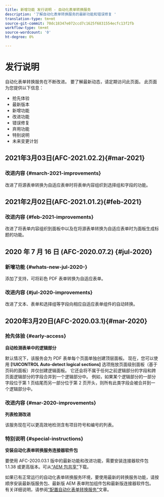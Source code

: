 ```yaml
---
title: 新增功能 发行说明 - 自动化表单转换服务
description: '了解自动化表单转换服务的最新功能和错误修复 '
translation-type: tm+mt
source-git-commit: 70dc18347e072ccd7c1625f6831554ecfc13f2fb
workflow-type: tm+mt
source-wordcount: '0'
ht-degree: 0%

---
```



# 发行说明

自动化表单转换服务在不断改进。 要了解最新动态，请定期访问此页面。 此页面为您提供以下信息：

* 抢先体验
* 最新版本
* 新增功能
* 改进功能
* 错误修复
* 弃用功能
* 特别说明
* 未来变更计划

## 2021年3月03日(AFC-2021.02.2){#mar-2021}

### 改进内容 {#march-2021-improvements}

改进了将源表单转换为自适应表单时将表单内容组织到选择组和字段的功能。

## 2021年2月02日(AFC-2021.01.2){#feb-2021}

### 改进内容 {#feb-2021-improvements}

改进了将表单内容组织到面板中以及在将源表单转换为自适应表单时为面板生成标题的功能。

## 2020 年 7 月 16 日 (AFC-2020.07.2) {#jul-2020}

### 新增功能 {#whats-new-jul-2020-}

添加了支持，可将彩色 PDF 表单转换为自适应表单。

### 改进内容 {#jul-2020-improvements}

改进了文本、表单和选择组等字段向相应自适应表单组件的自动转换。


## 2020年3月20日(AFC-2020.03.1){#mar-2020}

### 抢先体验 {#early-access}

**自动检测表单中的逻辑部分**

默认情况下，该服务会为 PDF 表单每个页面单独创建顶层面板。 现在，您可以使用 **[!UICONTROL Auto-detect logical sections]** 选项拖放页面级别面板（基于页码的面板）并仅创建逻辑面板。 它还会将不属于任何之前逻辑部分的字段和跨页面逻辑部分的字段合并到一个逻辑部分中。 例如，如果某个逻辑部分的一部分字段位于第 1 页结尾而另一部分位于第 2 页开头，则所有此类字段会被合并到一个逻辑部分中。

### 改进内容  {#mar-2020-improvements}

**列表检测改进**

该服务现在可以更高效地检测含有项目符号和编号的列表。

### 特别说明  {#special-instructions}

**安装自动化表单转换服务连接器软件包**

要使用 AFC-2020.03.1 版中的最新功能和改进功能，需要安装连接器软件包 1.1.38 或更高版本。可从[“AEM 包共享”](https://www.adobeaemcloud.com/content/marketplace/marketplaceProxy.html?packagePath=/content/companies/public/adobe/packages/cq650/featurepack/AFCS-Connector-2020.03.1)下载。

如果已有正常运行的自动化表单转换服务环境，要使用最新的转换服务功能，请按顺序安装最新版服务包、最新版 AEM 表单附加组件包和最新版连接器软件包。 有关详细说明，请参阅[“配置自动化表单转换服务”](configure-service.md)文章。